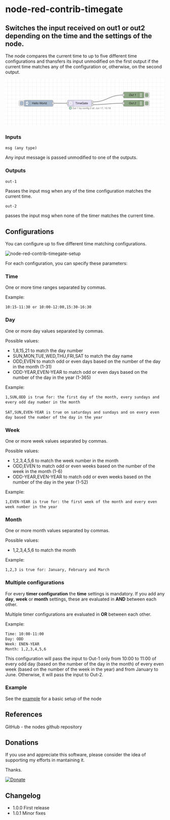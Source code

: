 # node-red-contrib-timegate

## Switches the input received on out1 or out2 depending on the time and the settings of the node.
  
  
The node compares the current time to up to five different time configurations and thansfers its input unmodified on the first output if the current time matches any of the configuration or, otherwise, on the second output.

![node-red-contrib-timegate](assets/images/node-example.png)




### Inputs
```
msg (any type)
````
Any input message is passed unmodified to one of the outputs.

### Outputs
```
out-1
```
Passes the input msg when any of the time configuration matches the current time.

```
out-2
```
passes the input msg when none of the timer matches the current time.

## Configurations

You can configure up to five different time matching configurations.

![node-red-contrib-timegate-setup](assets/images/node-setup.png)

For each configuration, you can specify these parameters:

### Time
One or more time ranges separated by commas.

Example:
```
10:15-11:30 or 10:00-12:00,15:30-16:30
```

### Day
One or more day values separated by commas.

Possible values:
- 1,8,15,21 to match the day number
- SUN,MON,TUE,WED,THU,FRI,SAT to match the day name
- ODD,EVEN to match odd or even days based on the number of the day in the month (1-31)
- ODD-YEAR,EVEN-YEAR to match odd or even days based on the number of the day in the year (1-365)

Example:
```
1,SUN,ODD is true for: the first day of the month, every sundays and every odd day number in the month

SAT,SUN,EVEN-YEAR is true on saturdays and sundays and on every even day based the number of the day in the year
```

### Week
One or more week values separated by commas.

Possible values:
- 1,2,3,4,5,6 to match the week number in the month
- ODD,EVEN to match odd or even weeks based on the number of the week in the month (1-6)
- ODD-YEAR,EVEN-YEAR to match odd or even weeks based on the number of the day in the year (1-52)

Example:
```
1,EVEN-YEAR is true for: the first week of the month and every even week number in the year
```

### Month
One or more month values separated by commas.

Possible values:
- 1,2,3,4,5,6 to match the month

Example:
```
1,2,3 is true for: January, February and March
```

### Multiple configurations

For every **timer configuration** the **time** settings is mandatory.
If you add any **day**, **week** or **month** settings, these are evaluated in **AND** between each other.

Multiple timer configurations are evaluated in **OR** between each other.

Example:
```
Time: 10:00-11:00
Day: ODD
Week: ENEN-YEAR
Month: 1,2,3,4,5,6

```
This configuration will pass the input to Out-1 only from 10:00 to 11:00 of every odd day (based on the number of the day in the month) of every even week (based on the number of the week in the year) and from January to June.
Otherwise, it will pass the input to Out-2.

### Example
See the [example](timegate/examples/sample.json) for a basic setup of the node

## References

GitHub - the nodes github repository

## Donations

If you use and appreciate this software, please consider the idea of supporting my efforts in mantaining it.

Thanks.

[![Donate](assets/images/btn_donate_LG.gif)](https://www.paypal.com/donate/?business=5RMJWB9RBHKXE&no_recurring=0&item_name=I+am+very+pleased+if+you+appreciate+my+open+source+software+and+if+you+want+to+help+support+my+efforts.&currency_code=EUR)

## Changelog
* 1.0.0 First release
* 1.0.1 Minor fixes